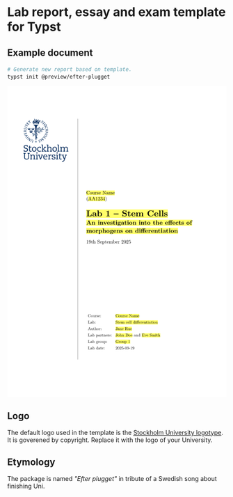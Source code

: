 # Lab report, essay and exam template for Typst

## Example document

```bash
# Generate new report based on template.
typst init @preview/efter-plugget
```

![Example lab report](inc/thumbnail.png)

## Logo

The default logo used in the template is the [Stockholm University logotype](https://medarbetare.su.se/en/our-su/communicate-su/graphic-profile/logotype). It is goverened by copyright. Replace it with the logo of your University.

## Etymology

The package is named _"Efter plugget"_ in tribute of a Swedish song about finishing Uni.
